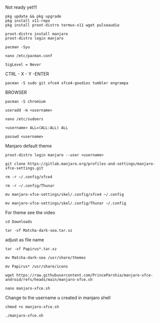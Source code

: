 Not ready yet!!!

```
pkg update && pkg upgrade
pkg install x11-repo
pkg install proot-distro termux-x11 wget pulseaudio
```
```
proot-distro install manjaro
proot-distro login manjaro
```
```
pacman -Syu
```
```
nano /etc/pacman.conf
```
```
SigLevel = Never
```
CTRL - X - Y -ENTER
```
pacman -S sudo git xfce4 xfce4-goodies tumbler engrampa
```
BROWSER
```
pacman -S chromium
```
```
useradd -m <username>
```
```
nano /etc/sudoers
```
```
<username> ALL=(ALL:ALL) ALL
```
```
passwd <username>
```

Manjaro default theme
```
proot-distro login manjaro --user <username>
```
```
git clone https://gitlab.manjaro.org/profiles-and-settings/manjaro-xfce-settings.git
```
```
rm -r ~/.config/xfce4
```
```
rm -r ~/.config/Thunar
```
```
mv manjaro-xfce-settings/skel/.config/xfce4 ~/.config
```
```
mv manjaro-xfce-settings/skel/.config/Thunar ~/.config
```
For theme see the video 
```
cd Downloads
```
```
tar -xf Matcha-dark-sea.tar.xz
```
adjust as file name
```
tar -xf Papirus*.tar.xz
```
```
mv Matcha-dark-sea /usr/share/themes
```
```
mv Papirus* /usr/share/icons
```

```
wget https://raw.githubusercontent.com/PrinceParshia/manjaro-xfce-android/refs/heads/main/manjaro-xfce.sh
```
```
nano manjaro-xfce.sh
```
Change <username> to the username u created in manjaro shell
```
chmod +x manjaro-xfce.sh
```
```
./manjaro-xfce.sh
```
